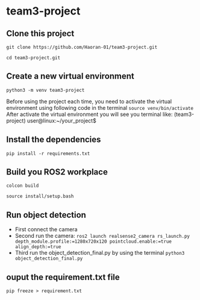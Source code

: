 # team3-project

## Clone this project
```git clone https://github.com/Haoran-01/team3-project.git```

```cd team3-project.git```

## Create a new virtual environment
```python3 -m venv team3-project```

Before using the project each time, you need to activate the virtual environment using following code in the terminal
```source venv/bin/activate```
After activate the virtual environment you will see you terminal like: (team3-project) user@linux:~/your_project$

## Install the dependencies
```pip install -r requirements.txt```

## Build you ROS2 workplace
```colcon build```

```source install/setup.bash```

## Run object detection
- First connect the camera
- Second run the camera: ```ros2 launch realsense2_camera rs_launch.py depth_module.profile:=1280x720x120 pointcloud.enable:=true align_depth:=true```
- Third run the object_detection_final.py by using the terminal ```python3 object_detection_final.py```

## ouput the requirement.txt file
```pip freeze > requirement.txt```